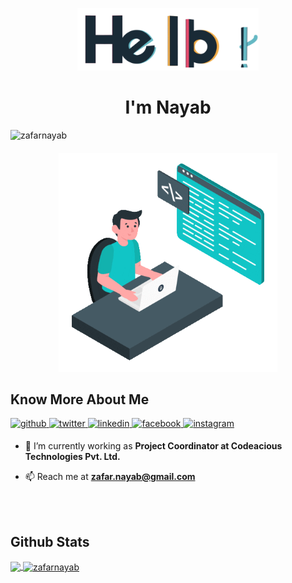 <p align="center"><img height="100px" src="hello.gif"></p>
<h1 align="center"> I'm Nayab</h1>
<img src="https://komarev.com/ghpvc/?username=zafarnayab&label=Profile%20views&color=blue&style=flat" alt="zafarnayab" /> 

<h4 align="center"></h4>

<p align="center"> <img src="work.gif" height="auto" width="350px"/> </p>

<!-- <p align="left"> <a href="https://github.com/ryo-ma/github-profile-trophy"><img src="https://github-profile-trophy.vercel.app/?username=zafarnayab" alt="zafarnayab" /></a> </p> -->

 ## Know More About Me 

<div align="left">
<a href="https://github.com/zafarnayab/" target="_blank">
<img src=https://img.shields.io/badge/github-%2324292e.svg?&style=for-the-badge&logo=github&logoColor=white alt=github style="margin-bottom: 5px;" />
</a>
<a href="https://twitter.com/zafarnayab29" target="_blank">
<img src=https://img.shields.io/badge/twitter-%2300acee.svg?&style=for-the-badge&logo=twitter&logoColor=white alt=twitter style="margin-bottom: 5px;" />
</a>
<a href="https://www.linkedin.com/in/zafarnayab/" target="_blank">
<img src=https://img.shields.io/badge/linkedin-%231E77B5.svg?&style=for-the-badge&logo=linkedin&logoColor=white alt=linkedin style="margin-bottom: 5px;" />
</a>
<a href="https://www.facebook.com/" target="_blank">
<img src=https://img.shields.io/badge/facebook-%232E87FB.svg?&style=for-the-badge&logo=facebook&logoColor=white alt=facebook style="margin-bottom: 5px;" />
</a>
<a href="https://www.instagram.com/be_nayab/" target="_blank">
<img src=https://img.shields.io/badge/instagram-%23000000.svg?&style=for-the-badge&logo=instagram&logoColor=white alt=instagram style="margin-bottom: 5px;" />
</a>  
</div>  

<p align="center">

- 🔭 I’m currently working as **Project Coordinator at Codeacious Technologies Pvt. Ltd.**

<!-- - 🌱 I’m currently learning **** 

- 💬 Ask me about **anything. I would be happy to help.** -->

- 📫 Reach me at **zafar.nayab@gmail.com**

<br><br>
</p>

<!--
## Languages and Tools
<p align="left"> <a href="https://angular.io" target="_blank" rel="noreferrer"> 
<img src="https://angular.io/assets/images/logos/angular/angular.svg" alt="angular" width="40" height="40"/> </a> <a href="https://azure.microsoft.com/en-in/" target="_blank" rel="noreferrer"> <img src="https://www.vectorlogo.zone/logos/microsoft_azure/microsoft_azure-icon.svg" alt="azure" width="40" height="40"/> </a> <a href="https://getbootstrap.com" target="_blank" rel="noreferrer"> <img src="https://raw.githubusercontent.com/devicons/devicon/master/icons/bootstrap/bootstrap-plain-wordmark.svg" alt="bootstrap" width="40" height="40"/> </a> <a href="https://www.cprogramming.com/" target="_blank" rel="noreferrer"> <img src="https://raw.githubusercontent.com/devicons/devicon/master/icons/c/c-original.svg" alt="c" width="40" height="40"/> </a> <a href="https://www.chartjs.org" target="_blank" rel="noreferrer"> <img src="https://www.chartjs.org/media/logo-title.svg" alt="chartjs" width="40" height="40"/> </a> <a href="https://www.w3schools.com/css/" target="_blank" rel="noreferrer"> <img src="https://raw.githubusercontent.com/devicons/devicon/master/icons/css3/css3-original-wordmark.svg" alt="css3" width="40" height="40"/> </a> <a href="https://firebase.google.com/" target="_blank" rel="noreferrer"> <img src="https://www.vectorlogo.zone/logos/firebase/firebase-icon.svg" alt="firebase" width="40" height="40"/> </a> <a href="https://www.w3.org/html/" target="_blank" rel="noreferrer"> <img src="https://raw.githubusercontent.com/devicons/devicon/master/icons/html5/html5-original-wordmark.svg" alt="html5" width="40" height="40"/> </a> <a href="https://www.java.com" target="_blank" rel="noreferrer"> <img src="https://raw.githubusercontent.com/devicons/devicon/master/icons/java/java-original.svg" alt="java" width="40" height="40"/> </a> <a href="https://www.mysql.com/" target="_blank" rel="noreferrer"> <img src="https://raw.githubusercontent.com/devicons/devicon/master/icons/mysql/mysql-original-wordmark.svg" alt="mysql" width="40" height="40"/> </a> <a href="https://www.oracle.com/" target="_blank" rel="noreferrer"> <img src="https://raw.githubusercontent.com/devicons/devicon/master/icons/oracle/oracle-original.svg" alt="oracle" width="40" height="40"/> </a> <a href="https://www.rabbitmq.com" target="_blank" rel="noreferrer"> <img src="https://www.vectorlogo.zone/logos/rabbitmq/rabbitmq-icon.svg" alt="rabbitMQ" width="40" height="40"/> </a> <a href="https://www.selenium.dev" target="_blank" rel="noreferrer"> <img src="https://raw.githubusercontent.com/detain/svg-logos/780f25886640cef088af994181646db2f6b1a3f8/svg/selenium-logo.svg" alt="selenium" width="40" height="40"/> </a> <a href="https://spring.io/" target="_blank" rel="noreferrer"> 
<img src="https://www.vectorlogo.zone/logos/springio/springio-icon.svg" alt="spring" width="40" height="40"/> </a> <a href="https://www.typescriptlang.org/" target="_blank" rel="noreferrer"> 
<img src="https://raw.githubusercontent.com/devicons/devicon/master/icons/typescript/typescript-original.svg" alt="typescript" width="40" height="40"/> 
 <br></a> 
</p>

-->
 
<!-- <p>&nbsp;<img align="left" src="https://github-readme-stats.vercel.app/api?username=zafarnayab&show_icons=true&locale=en" alt="zafarnayab" /></p> -->

## Github Stats

<p align="">
<a href="https://github.com/zafarnayab">
   <img style="width:45%" align="center" src="https://github-readme-stats.vercel.app/api?username=zafarnayab&show_icons=true&theme=contrast&include_all_commits=true&count_private=true"/>
 </a>
 <a href="https://github.com/zafarnayab">
   <img style="width:45%" align="center" width src="https://github-readme-streak-stats.herokuapp.com/?user=zafarnayab&theme=contrast" alt="zafarnayab" />
 </a>
 
 </p>

<div> 

<!--
<a href="http://zafarnayab.com">
  <img style="width:45%" src="https://github-readme-stats.vercel.app/api/pin/?username=zafarnayab&repo=zafarnayab&theme=onedark&layout=">
  
  <img src="https://github.com/" width="200px" height="120px"> <img src="https://github.com/" width="200px" height="120px"> -->
</a>

</div>
